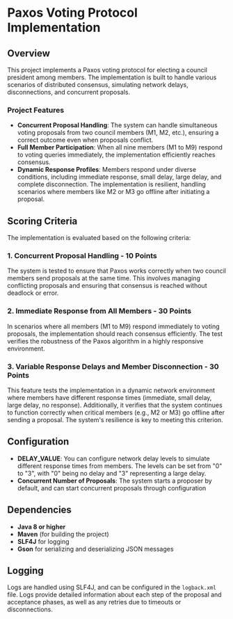 
# Paxos Voting Protocol Implementation

## Overview
This project implements a Paxos voting protocol for electing a council president among members. The implementation is built to handle various scenarios of distributed consensus, simulating network delays, disconnections, and concurrent proposals.

### Project Features
- **Concurrent Proposal Handling**: The system can handle simultaneous voting proposals from two council members (M1, M2, etc.), ensuring a correct outcome even when proposals conflict.
- **Full Member Participation**: When all nine members (M1 to M9) respond to voting queries immediately, the implementation efficiently reaches consensus.
- **Dynamic Response Profiles**: Members respond under diverse conditions, including immediate response, small delay, large delay, and complete disconnection. The implementation is resilient, handling scenarios where members like M2 or M3 go offline after initiating a proposal.

## Scoring Criteria
The implementation is evaluated based on the following criteria:

### 1. Concurrent Proposal Handling - **10 Points**
The system is tested to ensure that Paxos works correctly when two council members send proposals at the same time. This involves managing conflicting proposals and ensuring that consensus is reached without deadlock or error.

### 2. Immediate Response from All Members - **30 Points**
In scenarios where all members (M1 to M9) respond immediately to voting proposals, the implementation should reach consensus efficiently. The test verifies the robustness of the Paxos algorithm in a highly responsive environment.

### 3. Variable Response Delays and Member Disconnection - **30 Points**
This feature tests the implementation in a dynamic network environment where members have different response times (immediate, small delay, large delay, no response). Additionally, it verifies that the system continues to function correctly when critical members (e.g., M2 or M3) go offline after sending a proposal. The system's resilience is key to meeting this criterion.


## Configuration
- **DELAY_VALUE**: You can configure network delay levels to simulate different response times from members. The levels can be set from "0" to "3", with "0" being no delay and "3" representing a large delay.
- **Concurrent Number of Proposals**: The system starts a proposer by default, and can start concurrent proposals through configuration

## Dependencies
- **Java 8 or higher**
- **Maven** (for building the project)
- **SLF4J** for logging
- **Gson** for serializing and deserializing JSON messages

## Logging
Logs are handled using SLF4J, and can be configured in the `logback.xml` file. Logs provide detailed information about each step of the proposal and acceptance phases, as well as any retries due to timeouts or disconnections.

